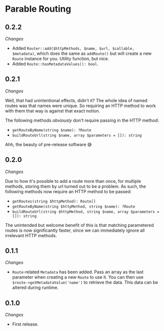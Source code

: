 # Parable Routing

## 0.2.2

_Changes_

- Added `Router::add($httpMethods, $name, $url, $callable, $metadata)`, which does the same as `addRoute()` but will create a new `Route` instance for you. Utility function, but nice.
- Added `Route::hasMetadataValues(): bool`.

## 0.2.1

_Changes_

Well, that had unintentional effects, didn't it? The whole idea of named routes was that names were unique. So requiring an HTTP method to work with them that way is against that exact notion.

The following methods _obviously_ don't require passing in the HTTP method:
- `getRouteByName(string $name): ?Route`
- `buildRouteUrl(string $name, array $parameters = []): string`

Ahh, the beauty of pre-release software 😅

## 0.2.0

_Changes_

Due to how it's possible to add a route more than once, for multiple methods, storing them by url turned out to be a problem. As such, the following methods now require an HTTP method to be passed:
  - `getRoutes(string $httpMethod): Route[]`
  - `getRouteByName(string $httpMethod, string $name): ?Route`
  - `buildRouteUrl(string $httpMethod, string $name, array $parameters = []): string`
  
The unintended but welcome benefit of this is that matching parametered routes is now significantly faster, since we can immediately ignore all irrelevant HTTP methods.

## 0.1.1

_Changes_
- `Route`-related `Metadata` has been added. Pass an array as the last parameter when creating a new `Route` to use it. You can then use `$route->getMetadataValue('name')` to retrieve the data. This data can be altered during runtime.

## 0.1.0

_Changes_
- First release.

